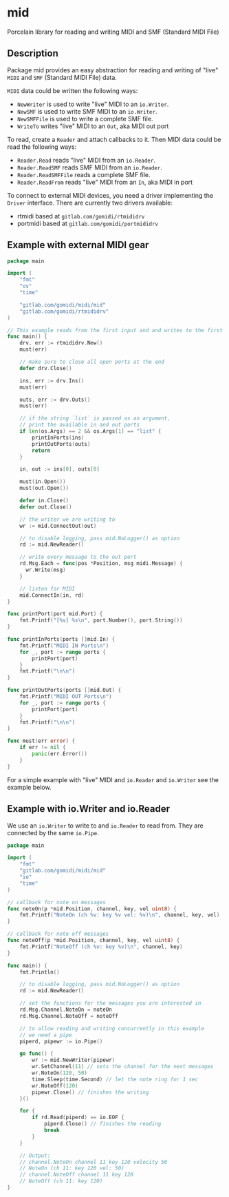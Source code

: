 # mid
Porcelain library for reading and writing MIDI and SMF (Standard MIDI File) 

## Description

Package mid provides an easy abstraction for reading and writing of "live" `MIDI` and `SMF` 
(Standard MIDI File) data.

`MIDI` data could be written the following ways:

- `NewWriter` is used to write "live" MIDI to an `io.Writer`.
- `NewSMF` is used to write SMF MIDI to an `io.Writer`.
- `NewSMFFile` is used to write a complete SMF file.
- `WriteTo` writes "live" MIDI to an `Out`, aka MIDI out port

To read, create a `Reader` and attach callbacks to it.
Then MIDI data could be read the following ways:

- `Reader.Read` reads "live" MIDI from an `io.Reader`.
- `Reader.ReadSMF` reads SMF MIDI from an `io.Reader`.
- `Reader.ReadSMFFile` reads a complete SMF file.
- `Reader.ReadFrom` reads "live" MIDI from an `In`, aka MIDI in port

To connect to external MIDI devices, you need a driver implementing the `Driver` interface. There are currently two drivers available: 
- rtmidi based at `gitlab.com/gomidi/rtmididrv`
- portmidi based at `gitlab.com/gomidi/portmididrv`

## Example with external MIDI gear

```go
package main

import (
	"fmt"
	"os"
	"time"

	"gitlab.com/gomidi/midi/mid"
	"gitlab.com/gomidi/rtmididrv"
)

// This example reads from the first input and and writes to the first output port 
func main() {
	drv, err := rtmididrv.New()
	must(err)

	// make sure to close all open ports at the end
	defer drv.Close()

	ins, err := drv.Ins()
	must(err)

	outs, err := drv.Outs()
	must(err)

    // if the string `list` is passed as an argument,
    // print the available in and out ports
	if len(os.Args) == 2 && os.Args[1] == "list" {
		printInPorts(ins)
		printOutPorts(outs)
		return
	}

	in, out := ins[0], outs[0]

	must(in.Open())
	must(out.Open())

    defer in.Close()
    defer out.Close()

    // the writer we are writing to
	wr := mid.ConnectOut(out)

    // to disable logging, pass mid.NoLogger() as option
    rd := mid.NewReader()

    // write every message to the out port
    rd.Msg.Each = func(pos *Position, msg midi.Message) {
      wr.Write(msg)
    }

	// listen for MIDI
	mid.ConnectIn(in, rd)
}

func printPort(port mid.Port) {
	fmt.Printf("[%v] %s\n", port.Number(), port.String())
}

func printInPorts(ports []mid.In) {
	fmt.Printf("MIDI IN Ports\n")
	for _, port := range ports {
		printPort(port)
	}
	fmt.Printf("\n\n")
}

func printOutPorts(ports []mid.Out) {
	fmt.Printf("MIDI OUT Ports\n")
	for _, port := range ports {
		printPort(port)
	}
	fmt.Printf("\n\n")
}

func must(err error) {
	if err != nil {
		panic(err.Error())
	}
}


```

For a simple example with "live" MIDI and `io.Reader` and `io.Writer` see the example below.

## Example with io.Writer and io.Reader

We use an `io.Writer` to write to and `io.Reader` to read from. They are connected by the same `io.Pipe`.

```go
package main

import (
    "fmt"
    "gitlab.com/gomidi/midi/mid"
    "io"
    "time"
)

// callback for note on messages
func noteOn(p *mid.Position, channel, key, vel uint8) {
    fmt.Printf("NoteOn (ch %v: key %v vel: %v)\n", channel, key, vel)
}

// callback for note off messages
func noteOff(p *mid.Position, channel, key, vel uint8) {
    fmt.Printf("NoteOff (ch %v: key %v)\n", channel, key)
}

func main() {
    fmt.Println()

    // to disable logging, pass mid.NoLogger() as option
    rd := mid.NewReader()

    // set the functions for the messages you are interested in
    rd.Msg.Channel.NoteOn = noteOn
    rd.Msg.Channel.NoteOff = noteOff

    // to allow reading and writing concurrently in this example
    // we need a pipe
    piperd, pipewr := io.Pipe()

    go func() {
        wr := mid.NewWriter(pipewr)
        wr.SetChannel(11) // sets the channel for the next messages
        wr.NoteOn(120, 50)
        time.Sleep(time.Second) // let the note ring for 1 sec
        wr.NoteOff(120)
        pipewr.Close() // finishes the writing
    }()

    for {
        if rd.Read(piperd) == io.EOF {
            piperd.Close() // finishes the reading
            break
        }
    }

    // Output:
    // channel.NoteOn channel 11 key 120 velocity 50
    // NoteOn (ch 11: key 120 vel: 50)
    // channel.NoteOff channel 11 key 120
    // NoteOff (ch 11: key 120)
}
```
